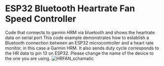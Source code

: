 # ESP32 Bluetooth Heartrate Fan Speed Controller
Code that connects to garmin HRM via bluetooth and shows the heartrate data on serial port
This code example demonstrates how to establish a Bluetooth connection between an ESP32 microcontroller and a heart rate monitor, in this case a Garmin HRM. It also sends duty cycle corresponds to the HR data to pin 13 on ESP32. Please change the name of the device to the one you are using.
![HRFAN_schamatic](https://github.com/Bryan1203/HeartRateESP32/assets/12186042/4aeb1ac2-53be-4a4a-97b5-215ee38d5c08)
